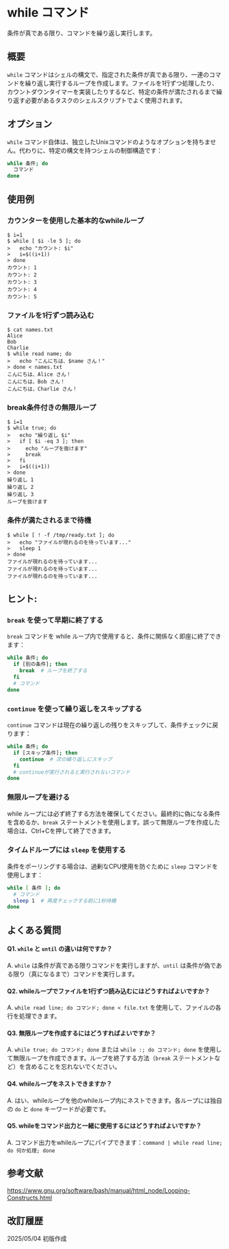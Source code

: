 # while コマンド

条件が真である限り、コマンドを繰り返し実行します。

## 概要

`while` コマンドはシェルの構文で、指定された条件が真である限り、一連のコマンドを繰り返し実行するループを作成します。ファイルを1行ずつ処理したり、カウントダウンタイマーを実装したりするなど、特定の条件が満たされるまで繰り返す必要があるタスクのシェルスクリプトでよく使用されます。

## オプション

`while` コマンド自体は、独立したUnixコマンドのようなオプションを持ちません。代わりに、特定の構文を持つシェルの制御構造です：

```bash
while 条件; do
  コマンド
done
```

## 使用例

### カウンターを使用した基本的なwhileループ

```console
$ i=1
$ while [ $i -le 5 ]; do
>   echo "カウント: $i"
>   i=$((i+1))
> done
カウント: 1
カウント: 2
カウント: 3
カウント: 4
カウント: 5
```

### ファイルを1行ずつ読み込む

```console
$ cat names.txt
Alice
Bob
Charlie
$ while read name; do
>   echo "こんにちは、$name さん！"
> done < names.txt
こんにちは、Alice さん！
こんにちは、Bob さん！
こんにちは、Charlie さん！
```

### break条件付きの無限ループ

```console
$ i=1
$ while true; do
>   echo "繰り返し $i"
>   if [ $i -eq 3 ]; then
>     echo "ループを抜けます"
>     break
>   fi
>   i=$((i+1))
> done
繰り返し 1
繰り返し 2
繰り返し 3
ループを抜けます
```

### 条件が満たされるまで待機

```console
$ while [ ! -f /tmp/ready.txt ]; do
>   echo "ファイルが現れるのを待っています..."
>   sleep 1
> done
ファイルが現れるのを待っています...
ファイルが現れるのを待っています...
ファイルが現れるのを待っています...
```

## ヒント:

### `break` を使って早期に終了する

`break` コマンドを while ループ内で使用すると、条件に関係なく即座に終了できます：

```bash
while 条件; do
  if [別の条件]; then
    break  # ループを終了する
  fi
  # コマンド
done
```

### `continue` を使って繰り返しをスキップする

`continue` コマンドは現在の繰り返しの残りをスキップして、条件チェックに戻ります：

```bash
while 条件; do
  if [スキップ条件]; then
    continue  # 次の繰り返しにスキップ
  fi
  # continueが実行されると実行されないコマンド
done
```

### 無限ループを避ける

while ループには必ず終了する方法を確保してください。最終的に偽になる条件を含めるか、`break` ステートメントを使用します。誤って無限ループを作成した場合は、Ctrl+Cを押して終了できます。

### タイムドループには `sleep` を使用する

条件をポーリングする場合は、過剰なCPU使用を防ぐために `sleep` コマンドを使用します：

```bash
while [ 条件 ]; do
  # コマンド
  sleep 1  # 再度チェックする前に1秒待機
done
```

## よくある質問

#### Q1. `while` と `until` の違いは何ですか？
A. `while` は条件が真である限りコマンドを実行しますが、`until` は条件が偽である限り（真になるまで）コマンドを実行します。

#### Q2. whileループでファイルを1行ずつ読み込むにはどうすればよいですか？
A. `while read line; do コマンド; done < file.txt` を使用して、ファイルの各行を処理できます。

#### Q3. 無限ループを作成するにはどうすればよいですか？
A. `while true; do コマンド; done` または `while :; do コマンド; done` を使用して無限ループを作成できます。ループを終了する方法（`break` ステートメントなど）を含めることを忘れないでください。

#### Q4. whileループをネストできますか？
A. はい、whileループを他のwhileループ内にネストできます。各ループには独自の `do` と `done` キーワードが必要です。

#### Q5. whileをコマンド出力と一緒に使用するにはどうすればよいですか？
A. コマンド出力をwhileループにパイプできます：`command | while read line; do 何か処理; done`

## 参考文献

https://www.gnu.org/software/bash/manual/html_node/Looping-Constructs.html

## 改訂履歴

2025/05/04 初版作成